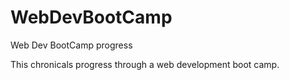 # WebDevBootCamp
Web Dev BootCamp progress

This chronicals progress through a web development boot camp.

